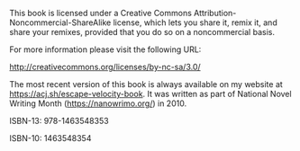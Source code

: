 This book is licensed under a Creative Commons Attribution-Noncommercial-ShareAlike license, which lets you share it, remix it, and share your remixes, provided that you do so on a noncommercial basis.

For more information please visit the following URL:

http://creativecommons.org/licenses/by-nc-sa/3.0/

The most recent version of this book is always available on my website at https://acj.sh/escape-velocity-book. It was written as part of National Novel Writing Month (https://nanowrimo.org/) in 2010.

ISBN-13: 978-1463548353

ISBN-10: 1463548354
